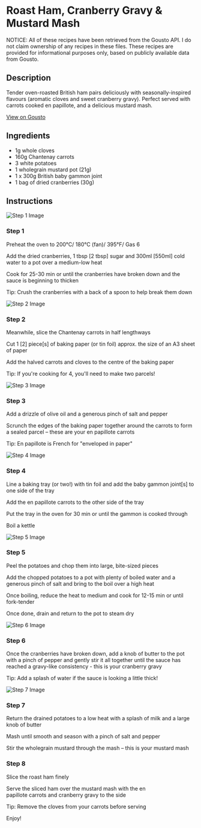 # Roast Ham, Cranberry Gravy & Mustard Mash

NOTICE: All of these recipes have been retrieved from the Gousto API. I do not claim ownership of any recipes in these files. These recipes are provided for informational purposes only, based on publicly available data from Gousto.

## Description

Tender oven-roasted British ham pairs deliciously with seasonally-inspired flavours (aromatic cloves and sweet cranberry gravy). Perfect served with carrots cooked en papillote, and a delicious mustard mash. 

[View on Gousto](https://www.gousto.co.uk/recipes/cookbook/roast-ham-cranberry-gravy-mustard-mash)

## Ingredients

- 1g whole cloves
- 160g Chantenay carrots
- 3 white potatoes
- 1 wholegrain mustard pot (21g)
- 1 x 300g British baby gammon joint
- 1 bag of dried cranberries (30g) 

## Instructions

![Step 1 Image](https://production-media.gousto.co.uk/cms/recipe-step-image/RC1831Step-1-x200.jpg)

### Step 1

Preheat the oven to 200°C/ 180°C (fan)/ 395°F/ Gas 6


Add the dried cranberries, 1 tbsp <span class="text-danger">[2 tbsp]</span> sugar and 300ml <span class="text-danger">[550ml]</span> cold water to a pot over a medium-low heat 


Cook for 25-30 min or until the cranberries have broken down and the sauce is beginning to thicken


Tip: Crush the cranberries with a back of a spoon to help break them down

![Step 2 Image](https://production-media.gousto.co.uk/cms/recipe-step-image/RC1831Step-2-x200.jpg)

### Step 2

Meanwhile, slice the Chantenay carrots in half lengthways


Cut 1 <span class="text-danger">[2] </span>piece<span class="text-danger">[s]</span> of baking paper (or tin foil) approx. the size of an A3 sheet of paper


Add the halved carrots and cloves to the centre of the baking paper 


Tip: If you're cooking for 4, you'll need to make two parcels!

![Step 3 Image](https://production-media.gousto.co.uk/cms/recipe-step-image/RC1831Step-3-x200.jpg)

### Step 3

Add a drizzle of olive oil and a generous pinch of salt and pepper


Scrunch the edges of the baking paper together around the carrots to form a sealed parcel – these are your en papillote carrots


Tip: En papillote is French for "enveloped in paper"

![Step 4 Image](https://production-media.gousto.co.uk/cms/recipe-step-image/RC1831Step-4-x200.jpg)

### Step 4

Line a baking tray (or two!) with tin foil and add the baby gammon joint<span class="text-danger">[s] </span>to one side of the tray


Add the en papillote carrots to the other side of the tray


Put the tray in the oven for 30 min or until the gammon is cooked through


Boil a kettle

![Step 5 Image](https://production-media.gousto.co.uk/cms/recipe-step-image/RC1831Step-5-x200.jpg)

### Step 5

Peel the potatoes and chop them into large, bite-sized pieces


Add the chopped potatoes to a pot with plenty of boiled water and a generous pinch of salt and bring to the boil over a high heat


Once boiling, reduce the heat to medium and cook for 12-15 min or until fork-tender


Once done, drain and return to the pot to steam dry

![Step 6 Image](https://production-media.gousto.co.uk/cms/recipe-step-image/RC1831Step-6-x200.jpg)

### Step 6

Once the cranberries have broken down, add a knob of butter to the pot with a pinch of pepper and gently stir it all together until the sauce has reached a gravy-like consistency - this is your cranberry gravy


Tip: Add a splash of water if the sauce is looking a little thick!

![Step 7 Image](https://production-media.gousto.co.uk/cms/recipe-step-image/RC1831Step-7-x200.jpg)

### Step 7

Return the drained potatoes to a low heat with a splash of milk and a large knob of butter


Mash until smooth and season with a pinch of salt and pepper


Stir the wholegrain mustard through the mash – this is your mustard mash

### Step 8

Slice the roast ham finely


Serve the sliced ham over the mustard mash with the en papillote carrots and cranberry gravy to the side


Tip: Remove the cloves from your carrots before serving


Enjoy!


